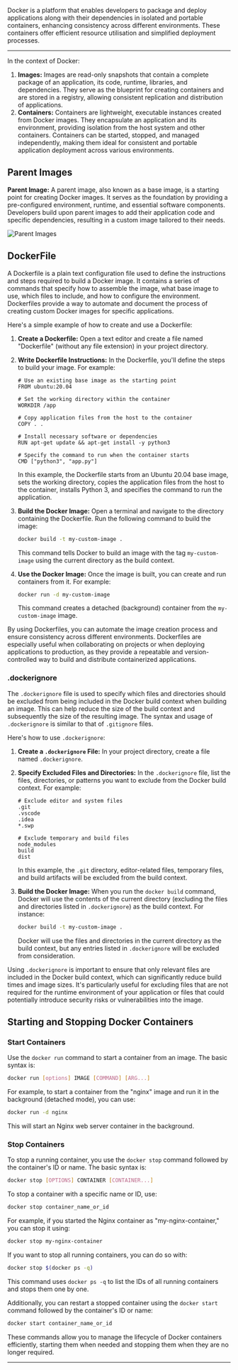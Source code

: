 Docker is a platform that enables developers to package and deploy applications along with their dependencies in isolated and portable containers, enhancing consistency across different environments. These containers offer efficient resource utilisation and simplified deployment processes.

---

In the context of Docker:

1. **Images:** Images are read-only snapshots that contain a complete package of an application, its code, runtime, libraries, and dependencies. They serve as the blueprint for creating containers and are stored in a registry, allowing consistent replication and distribution of applications.
2. **Containers:** Containers are lightweight, executable instances created from Docker images. They encapsulate an application and its environment, providing isolation from the host system and other containers. Containers can be started, stopped, and managed independently, making them ideal for consistent and portable application deployment across various environments.

## Parent Images

**Parent Image:** A parent image, also known as a base image, is a starting point for creating Docker images. It serves as the foundation by providing a pre-configured environment, runtime, and essential software components. Developers build upon parent images to add their application code and specific dependencies, resulting in a custom image tailored to their needs.

![Parent Images](Parent%20Image.png)

## DockerFile

A Dockerfile is a plain text configuration file used to define the instructions and steps required to build a Docker image. It contains a series of commands that specify how to assemble the image, what base image to use, which files to include, and how to configure the environment. Dockerfiles provide a way to automate and document the process of creating custom Docker images for specific applications.

Here's a simple example of how to create and use a Dockerfile:

1. **Create a Dockerfile:** Open a text editor and create a file named "Dockerfile" (without any file extension) in your project directory.
2. **Write Dockerfile Instructions:** In the Dockerfile, you'll define the steps to build your image. For example:
    
    ```
    # Use an existing base image as the starting point
    FROM ubuntu:20.04
    
    # Set the working directory within the container
    WORKDIR /app
    
    # Copy application files from the host to the container
    COPY . .
    
    # Install necessary software or dependencies
    RUN apt-get update && apt-get install -y python3
    
    # Specify the command to run when the container starts
    CMD ["python3", "app.py"]
    
    ```
    
    In this example, the Dockerfile starts from an Ubuntu 20.04 base image, sets the working directory, copies the application files from the host to the container, installs Python 3, and specifies the command to run the application.
    
3. **Build the Docker Image:** Open a terminal and navigate to the directory containing the Dockerfile. Run the following command to build the image:
    
    ```bash
    docker build -t my-custom-image .
    ```
    
    This command tells Docker to build an image with the tag `my-custom-image` using the current directory as the build context.
    
4. **Use the Docker Image:** Once the image is built, you can create and run containers from it. For example:
    
    ```bash
    docker run -d my-custom-image
    ```
    
    This command creates a detached (background) container from the `my-custom-image` image.
    

By using Dockerfiles, you can automate the image creation process and ensure consistency across different environments. Dockerfiles are especially useful when collaborating on projects or when deploying applications to production, as they provide a repeatable and version-controlled way to build and distribute containerized applications.

### .dockerignore

The `.dockerignore` file is used to specify which files and directories should be excluded from being included in the Docker build context when building an image. This can help reduce the size of the build context and subsequently the size of the resulting image. The syntax and usage of `.dockerignore` is similar to that of `.gitignore` files.

Here's how to use `.dockerignore`:

1. **Create a `.dockerignore` File:** In your project directory, create a file named `.dockerignore`.
2. **Specify Excluded Files and Directories:** In the `.dockerignore` file, list the files, directories, or patterns you want to exclude from the Docker build context. For example:
    
    ```
    # Exclude editor and system files
    .git
    .vscode
    .idea
    *.swp
    
    # Exclude temporary and build files
    node_modules
    build
    dist
    
    ```
    
    In this example, the `.git` directory, editor-related files, temporary files, and build artifacts will be excluded from the build context.
    
3. **Build the Docker Image:** When you run the `docker build` command, Docker will use the contents of the current directory (excluding the files and directories listed in `.dockerignore`) as the build context. For instance:
    
    ```bash
    docker build -t my-custom-image .
    ```
    
    Docker will use the files and directories in the current directory as the build context, but any entries listed in `.dockerignore` will be excluded from consideration.
    

Using `.dockerignore` is important to ensure that only relevant files are included in the Docker build context, which can significantly reduce build times and image sizes. It's particularly useful for excluding files that are not required for the runtime environment of your application or files that could potentially introduce security risks or vulnerabilities into the image.

## Starting and Stopping Docker Containers

### Start Containers

Use the `docker run` command to start a container from an image. The basic syntax is:

```bash
docker run [options] IMAGE [COMMAND] [ARG...]
```

For example, to start a container from the "nginx" image and run it in the background (detached mode), you can use:

```bash
docker run -d nginx
```

This will start an Nginx web server container in the background.

### Stop Containers

To stop a running container, you use the `docker stop` command followed by the container's ID or name. The basic syntax is:

```bash
docker stop [OPTIONS] CONTAINER [CONTAINER...]
```

To stop a container with a specific name or ID, use:

```bash
docker stop container_name_or_id
```

For example, if you started the Nginx container as "my-nginx-container," you can stop it using:

```bash
docker stop my-nginx-container
```

If you want to stop all running containers, you can do so with:

```bash
docker stop $(docker ps -q)
```

This command uses `docker ps -q` to list the IDs of all running containers and stops them one by one.

Additionally, you can restart a stopped container using the `docker start` command followed by the container's ID or name:

```bash
docker start container_name_or_id
```

These commands allow you to manage the lifecycle of Docker containers efficiently, starting them when needed and stopping them when they are no longer required.

---
